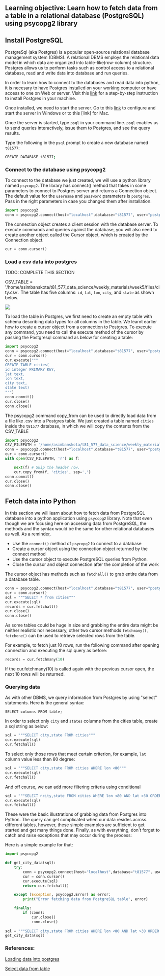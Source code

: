 ## Learning objective: Learn how to fetch data from a table in a relational database (PostgreSQL) using psycopg2 library




## Install PostgreSQL 

PostgreSql (aka Postgres) is a popular open-source relational database management system (DBMS). A relational DBMS employs the relational data model in which data are organized into table-like(row-column) structure. Postgres allows us to perform tasks such as control access to a relational database, read and write data into database and run queries. 

 In order to learn how to connect to the databases and read data into python, it is necesary to have Postgres installed on your working computer or have access to one on Web or server. Visit this [link](https://www.2ndquadrant.com/en/blog/pginstaller-install-postgresql/) for a step-by-step instruction to install Postgres in your machine.

Once installed, we need to start the server. Go to this [link](https://tableplus.com/blog/2018/10/how-to-start-stop-restart-postgresql-server.html) to configure and start the server in Windows or to this [link] for Mac.

Once the server is started, type `psql` in your command line. `psql` enables us to send queries interactively, issue them to Postgres, and see the query results.

Type the following in the `psql` prompt to create a new database named `t81577`:

```bash
CREATE DATABASE t81577;
```

### Connect to the database using psycopg2

To connect to the database we just created, we will use a python library named `psycopg2`. The library has connect() method that takes in some parameters to connect to Postgres server and returns a Connection object. The default value for the `username` and `password` parameters is `postgres`. Pass in the right parameters in case you changed them after installation.

```python
import psycopg2
conn = psycopg2.connect(host="localhost",database="t81577", user="postgres", password="postgres")
```

The connection object creates a client session with the database server. To execute commands and queries against the database, you will also need to create another object called the Cursor object, which is created by the Connection object.

```python
cur = conn.cursor()
```

### Load a csv data into postgres


TODO: COMPLETE THIS SECTION


CSV_TABLE = '/home/asimbanskota/t81_577_data_science/weekly_materials/week5/files/city.csv'. The table has five columns: `id`, `lat`, `lon`, `city`, and `state` as shown below. 


![](../files/tables.png)

To load the table in Postgres, we first need to create an empty table with schema describing data types for all columns in the table. We learnt earlier how to create a cursor object from a connection to Postgres. To execute any command, you need to call the execute method of the cursor by passing the Postgresql command as below for creating a table:

```python
import psycopg2
conn = psycopg2.connect(host="localhost",database="t81577", user="postgres", password="postgres")
cur = conn.cursor()
cur.execute("""
CREATE TABLE cities(
id integer PRIMARY KEY,
lat text,
lon text,
city text,
state text)
""")
conn.commit()
cur.close()
conn.close()
```

The psycopg2 command copy_from can be used to directly load data from a file like .csv into a Postgres table. We just created a table named `cities` inside the `t81577` database, in which we will copy the contents from the CSV_TABLE 

```python
import psycopg2
CSV_FILEPATH = '/home/asimbanskota/t81_577_data_science/weekly_materials/week5/files/city.csv'
conn = psycopg2.connect(host="localhost",database="t81577", user="postgres", password="postgres")
cur = conn.cursor()
with open(CSV_FILEPATH, 'r') as f:

    next(f) # Skip the header row.
    cur.copy_from(f, 'cities', sep=',')
conn.commit()
cur.close()
conn.close()
```


## Fetch data into Python

In this section we will learn about how to fetch data from PostgreSQL database into a python application using `psycopg2` library. 
Note that even though we are focusing here on accessing data from PostgreSQL, the methods and the syntax would be the same for other relational databases as well. As a reminder,

- Use the `connect()` method of `psycopg2` to connect to a database
- Create a cursor object using the connection object returned by the connect method
- Use the cursor object to execute PostgreSQL queries from Python.
- Close the cursor and object connection after the completion of the work

The cursor object has methods such as `fetchall()` to grab entire data from a database table.

```python
conn = psycopg2.connect(host="localhost",database="t81577", user="postgres", password="postgres")
cur = conn.cursor()
sql = """SELECT * from cities"""
cur.execute(sql)
records = cur.fetchall()
cur.close()
conn.close()
```

As some tables could be huge in size and grabbing the entire data might be neither realistic nor necessary, other two cursor methods `fetchmany()`, `fetchone()` can be used to retrieve selected rows from the table. 

For example, to fetch just 10 rows, run the following command after opening connection and executing the sql query as before:

```python
records = cur.fetchmany(10)
```
If the cur.fetchmany(10) is called again with the previous cursor open, the next 10 rows will be returned.

### Querying data


As with other DBMS, we query information from Postgres by using "select" statements. Here is the general syntax:

`SELECT columns FROM table;`

In order to select only `city` and `states` columns from the cities table, create a sql string as below:


```python
sql = """SELECT city,state FROM cities"""
cur.execute(sql)
cur.fetchall()
```
To select only those rows that meet certain criterion, for example, `lat` column value less than 80 degree:

```python
sql = """SELECT city,state FROM cities WHERE lon <80"""
cur.execute(sql)
cur.fetchall()

```
And off course, we can add more filtering criteria using conditional
```python
sql = """SELECT ncity,state FROM cities WHERE lon <80 AND lat >30 ORDER BY city"""
cur.execute(sql)
cur.fetchall()
```

These were the basic illustrations of grabbing data from Postgres into Python. The query can get complicated when our data resides across different tables, however, these simple examples are sufficient to get started and get many things done. Finally, as with everything, don't forget to catch and raise exceptions that may occur during the process:

Here is a simple example for that:

```python
import psycopg2

def get_city_data(sql):
    try:
        conn = psycopg2.connect(host="localhost",database="t81577", user="postgres", password="postgres")
        cur = conn.cursor()
        cur.execute(sql)
        return cur.fetchall()

    except (Exception, psycopg2.Error) as error:
        print("Error fetching data from PostgreSQL table", error)

    finally:
        if (conn):
            cur.close()
            conn.close()
            
sql = """SELECT city,state FROM cities WHERE lon <80 AND lat >30 ORDER BY city"""
get_city_data(sql)
```



### References:

[Loading data into postgres](https://www.dataquest.io/blog/loading-data-into-postgres/)

[Select data from table](https://pynative.com/python-postgresql-select-data-from-table/)








